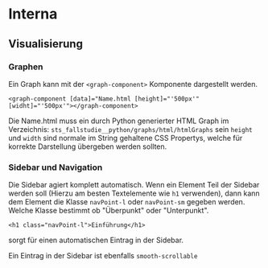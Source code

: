 # Interna

## Visualisierung

### Graphen

Ein Graph kann mit der `<graph-component>` Komponente dargestellt werden.

`<graph-component [data]="Name.html [height]="'500px'" [widht]="'500px'"></graph-component>`

Die Name.html muss ein durch Python generierter HTML Graph im Verzeichnis: `sts_fallstudie__python/graphs/html/htmlGraphs` sein
`height` und `width` sind normale im String gehaltene CSS Propertys, welche für korrekte Darstellung übergeben werden sollten.
### Sidebar und Navigation

Die Sidebar agiert komplett automatisch.
Wenn ein Element Teil der Sidebar werden soll (Hierzu am besten Textelemente wie `h1` verwenden), dann kann dem Element die Klasse `navPoint-l` oder `navPoint-sm` gegeben werden. Welche Klasse bestimmt ob "Überpunkt" oder "Unterpunkt".

`<h1 class="navPoint-l">Einführung</h1>`

sorgt für einen automatischen Eintrag in der Sidebar.

Ein Eintrag in der Sidebar ist ebenfalls `smooth-scrollable`